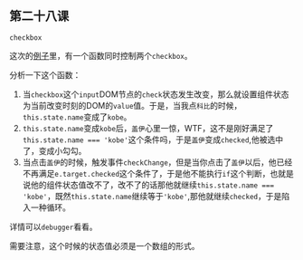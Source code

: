 ## 第二十八课

``checkbox``

这次的[例子](https://github.com/daoyi7/r/blob/master/src/study/study-28/study-28.js)里，有一个函数同时控制两个``checkbox``。

分析一下这个函数：
1. 当``checkbox``这个``input``DOM节点的``check``状态发生改变，那么就设置组件状态为当前改变时刻的DOM的``value``值。于是，当我点``科比``的时候，``this.state.name``变成了``kobe``。
2. ``this.state.name``变成``kobe``后，``盖伊``心里一惊，WTF，这不是刚好满足了``this.state.name === 'kobe'``这个条件吗，于是``盖伊``变成``checked``,他被选中了，变成小勾勾。
3. 当点击``盖伊``的时候，触发事件``checkChange``，但是当你点击了``盖伊``以后，他已经不再满足``e.target.checked``这个条件了，于是他不能执行``if``这个判断，也就是说他的组件状态值改不了，改不了的话那他就继续``this.state.name === 'kobe'``，既然``this.state.name``继续等于``'kobe'``,那他就继续``checked``，于是陷入一种循环。

详情可以``debugger``看看。

需要注意，这个时候的状态值必须是一个数组的形式。
